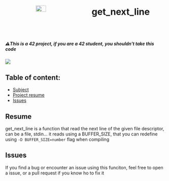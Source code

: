 <body>
	<header style="display: flex; align-items: center; justify-content: space-around">
		<img width="25%" src="https://avatars.githubusercontent.com/u/91893485?v=4"/>
		<h1>get_next_line</h1>
	</header>
	<h5>⚠️This is a 42 project, if you are a 42 student, you shouldn't take this code </h5>
	<img src="https://badge42.vercel.app/api/v2/clbrb9qt400590gl2qjk1mlc4/project/2896810"/>
	<h2>Table of content: </h2>
	<ul>
		<li><a href="https://cdn.intra.42.fr/pdf/pdf/66311/en.subject.pdf">Subject</a></li>
		<li><a href="#resume">Project resume</a></li>
		<li><a href="#issues">Issues</a></li>
	</ul>
	<h2 id="resume">Resume</h2>
	<p>get_next_line is a function that read the next line of the given file descriptor, can be a file, stdin... it reads using a BUFFER_SIZE, that you can redefine using 
	<code>-D BUFFER_SIZE=number</code> flag when compiling</p>
	<h2 id="issues">Issues</h2>
	<p>If you find a bug or encounter an issue using this funciton, feel free to open a issue, or a pull request if you know ho to fix it</p>
</body>

